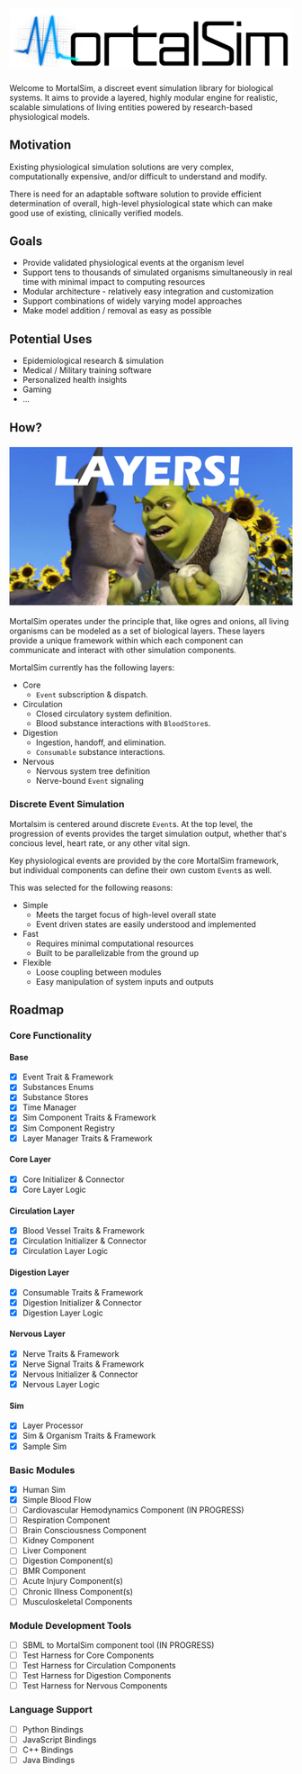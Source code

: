 # ![MORTALSIM](img/mortalsim.png)

Welcome to MortalSim, a discreet event simulation
library for biological systems. It aims to provide
a layered, highly modular engine for realistic,
scalable simulations of living entities powered
by research-based physiological models.

## Motivation

Existing physiological simulation solutions are very
complex, computationally expensive, and/or difficult
to understand and modify. 

There is need for an adaptable software solution to
provide efficient determination of overall, high-level
physiological state which can make good use of existing,
clinically verified models.

## Goals

- Provide validated physiological events at the organism level
- Support tens to thousands of simulated organisms simultaneously in real time with minimal impact to computing resources
- Modular architecture - relatively easy integration and customization
- Support combinations of widely varying model approaches
- Make model addition / removal as easy as possible

## Potential Uses
- Epidemiological research & simulation
- Medical / Military training software
- Personalized health insights
- Gaming
- ...

## How?

### ![Layers](img/layers_shrek.jpg)

MortalSim operates under the principle that,
like ogres and onions, all living organisms can be
modeled as a set of biological layers. These layers
provide a unique framework within which each
component can communicate and interact with other
simulation components.

MortalSim currently has the following layers:
- Core
    - `Event` subscription & dispatch.
- Circulation
    - Closed circulatory system definition.
    - Blood substance interactions with `BloodStore`s.
- Digestion
    - Ingestion, handoff, and elimination.
    - `Consumable` substance interactions.
- Nervous
    - Nervous system tree definition
    - Nerve-bound `Event` signaling

### Discrete Event Simulation

Mortalsim is centered around discrete `Event`s.
At the top level, the progression of events
provides the target simulation output, whether
that's concious level, heart rate, or any other
vital sign.

Key physiological events are provided by the core
MortalSim framework, but individual components can
define their own custom `Event`s as well.

This was selected for the following reasons:

- Simple
    - Meets the target focus of high-level overall state
    - Event driven states are easily understood and implemented
- Fast
    - Requires minimal computational resources
    - Built to be parallelizable from the ground up
- Flexible
    - Loose coupling between modules
    - Easy manipulation of system inputs and outputs

## Roadmap

### Core Functionality
#### Base
- [x] Event Trait & Framework
- [x] Substances Enums
- [x] Substance Stores
- [x] Time Manager
- [x] Sim Component Traits & Framework
- [x] Sim Component Registry
- [x] Layer Manager Traits & Framework
#### Core Layer
- [x] Core Initializer & Connector
- [x] Core Layer Logic
#### Circulation Layer
- [x] Blood Vessel Traits & Framework
- [x] Circulation Initializer & Connector
- [x] Circulation Layer Logic
#### Digestion Layer
- [x] Consumable Traits & Framework
- [x] Digestion Initializer & Connector
- [x] Digestion Layer Logic
#### Nervous Layer
- [x] Nerve Traits & Framework
- [x] Nerve Signal Traits & Framework
- [x] Nervous Initializer & Connector
- [x] Nervous Layer Logic
#### Sim
- [x] Layer Processor
- [x] Sim & Organism Traits & Framework
- [x] Sample Sim

### Basic Modules
- [x] Human Sim
- [x] Simple Blood Flow
- [ ] Cardiovascular Hemodynamics Component (IN PROGRESS)
- [ ] Respiration Component
- [ ] Brain Consciousness Component
- [ ] Kidney Component
- [ ] Liver Component
- [ ] Digestion Component(s)
- [ ] BMR Component
- [ ] Acute Injury Component(s)
- [ ] Chronic Illness Component(s)
- [ ] Musculoskeletal Components

### Module Development Tools
- [ ] SBML to MortalSim component tool (IN PROGRESS)
- [ ] Test Harness for Core Components
- [ ] Test Harness for Circulation Components
- [ ] Test Harness for Digestion Components
- [ ] Test Harness for Nervous Components

### Language Support
- [ ] Python Bindings
- [ ] JavaScript Bindings
- [ ] C++ Bindings
- [ ] Java Bindings

